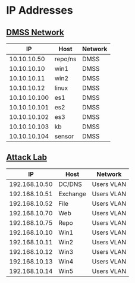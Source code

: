 # IP Addresses

## <u>DMSS Network</u>

| IP           | Host    | Network |
|--------------|---------|---------|
| 10.10.10.50  | repo/ns | DMSS    |
| 10.10.10.10  | win1    | DMSS    |
| 10.10.10.11  | win2    | DMSS    |
| 10.10.10.12  | linux   | DMSS    |
| 10.10.10.100 | es1     | DMSS    |
| 10.10.10.101 | es2     | DMSS    |
| 10.10.10.102 | es3     | DMSS    |
| 10.10.10.103 | kb      | DMSS    |
| 10.10.10.104 | sensor  | DMSS    |

## <u>Attack Lab</u>
| IP            | Host     | Network    |
|---------------|----------|------------|
| 192.168.10.50 | DC/DNS   | Users VLAN |
| 192.168.10.51 | Exchange | Users VLAN |
| 192.168.10.52 | File     | Users VLAN |
| 192.168.10.70 | Web      | Users VLAN |
| 192.168.10.75 | Repo     | Users VLAN |
| 192.168.10.10 | Win1     | Users VLAN |
| 192.168.10.11 | Win2     | Users VLAN |
| 192.168.10.12 | Win3     | Users VLAN |
| 192.168.10.13 | Win4     | Users VLAN |
| 192.168.10.14 | Win5     | Users VLAN |